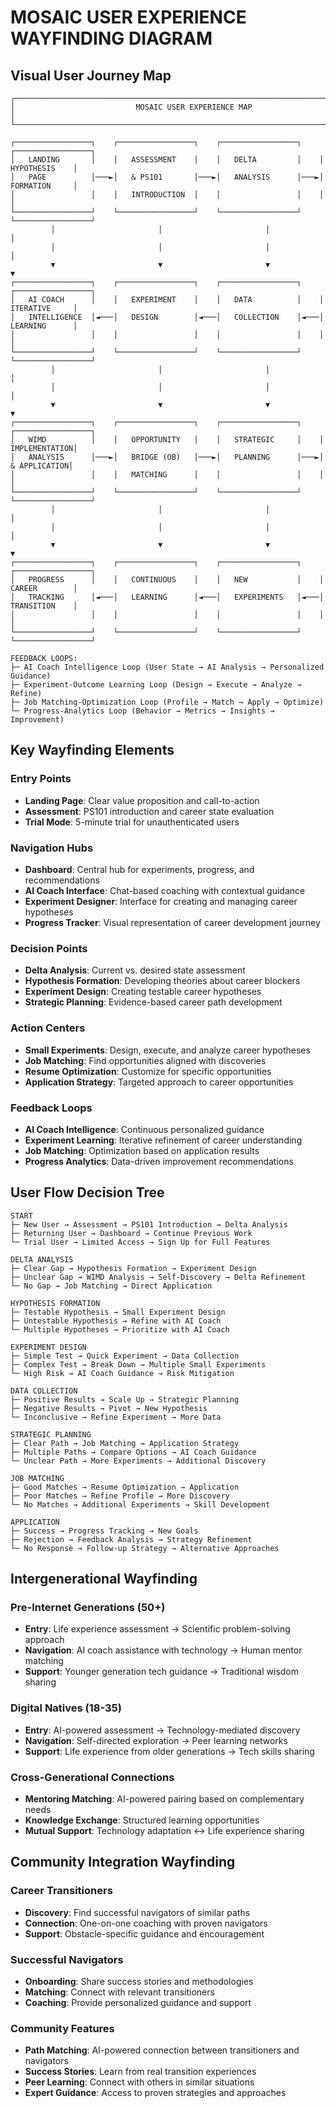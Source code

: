 # **MOSAIC USER EXPERIENCE WAYFINDING DIAGRAM**

## **Visual User Journey Map**

```
┌─────────────────────────────────────────────────────────────────────────────────┐
│                           MOSAIC USER EXPERIENCE MAP                            │
└─────────────────────────────────────────────────────────────────────────────────┘

┌─────────────────┐    ┌─────────────────┐    ┌─────────────────┐    ┌─────────────────┐
│   LANDING       │    │   ASSESSMENT    │    │   DELTA         │    │   HYPOTHESIS    │
│   PAGE          │───►│   & PS101       │───►│   ANALYSIS      │───►│   FORMATION     │
│                 │    │   INTRODUCTION  │    │                 │    │                 │
└─────────────────┘    └─────────────────┘    └─────────────────┘    └─────────────────┘
         │                       │                       │                       │
         │                       │                       │                       │
         ▼                       ▼                       ▼                       ▼
┌─────────────────┐    ┌─────────────────┐    ┌─────────────────┐    ┌─────────────────┐
│   AI COACH      │    │   EXPERIMENT    │    │   DATA          │    │   ITERATIVE     │
│   INTELLIGENCE  │◄───│   DESIGN        │◄───│   COLLECTION    │◄───│   LEARNING      │
│                 │    │                 │    │                 │    │                 │
└─────────────────┘    └─────────────────┘    └─────────────────┘    └─────────────────┘
         │                       │                       │                       │
         │                       │                       │                       │
         ▼                       ▼                       ▼                       ▼
┌─────────────────┐    ┌─────────────────┐    ┌─────────────────┐    ┌─────────────────┐
│   WIMD          │    │   OPPORTUNITY   │    │   STRATEGIC     │    │   IMPLEMENTATION│
│   ANALYSIS      │───►│   BRIDGE (OB)   │───►│   PLANNING      │───►│   & APPLICATION│
│                 │    │   MATCHING      │    │                 │    │                 │
└─────────────────┘    └─────────────────┘    └─────────────────┘    └─────────────────┘
         │                       │                       │                       │
         │                       │                       │                       │
         ▼                       ▼                       ▼                       ▼
┌─────────────────┐    ┌─────────────────┐    ┌─────────────────┐    ┌─────────────────┐
│   PROGRESS      │    │   CONTINUOUS    │    │   NEW           │    │   CAREER        │
│   TRACKING      │◄───│   LEARNING      │◄───│   EXPERIMENTS   │◄───│   TRANSITION    │
│                 │    │                 │    │                 │    │                 │
└─────────────────┘    └─────────────────┘    └─────────────────┘    └─────────────────┘

FEEDBACK LOOPS:
├─ AI Coach Intelligence Loop (User State → AI Analysis → Personalized Guidance)
├─ Experiment-Outcome Learning Loop (Design → Execute → Analyze → Refine)
├─ Job Matching-Optimization Loop (Profile → Match → Apply → Optimize)
└─ Progress-Analytics Loop (Behavior → Metrics → Insights → Improvement)
```

## **Key Wayfinding Elements**

### **Entry Points**
- **Landing Page**: Clear value proposition and call-to-action
- **Assessment**: PS101 introduction and career state evaluation
- **Trial Mode**: 5-minute trial for unauthenticated users

### **Navigation Hubs**
- **Dashboard**: Central hub for experiments, progress, and recommendations
- **AI Coach Interface**: Chat-based coaching with contextual guidance
- **Experiment Designer**: Interface for creating and managing career hypotheses
- **Progress Tracker**: Visual representation of career development journey

### **Decision Points**
- **Delta Analysis**: Current vs. desired state assessment
- **Hypothesis Formation**: Developing theories about career blockers
- **Experiment Design**: Creating testable career hypotheses
- **Strategic Planning**: Evidence-based career path development

### **Action Centers**
- **Small Experiments**: Design, execute, and analyze career hypotheses
- **Job Matching**: Find opportunities aligned with discoveries
- **Resume Optimization**: Customize for specific opportunities
- **Application Strategy**: Targeted approach to career opportunities

### **Feedback Loops**
- **AI Coach Intelligence**: Continuous personalized guidance
- **Experiment Learning**: Iterative refinement of career understanding
- **Job Matching**: Optimization based on application results
- **Progress Analytics**: Data-driven improvement recommendations

## **User Flow Decision Tree**

```
START
├─ New User → Assessment → PS101 Introduction → Delta Analysis
├─ Returning User → Dashboard → Continue Previous Work
└─ Trial User → Limited Access → Sign Up for Full Features

DELTA ANALYSIS
├─ Clear Gap → Hypothesis Formation → Experiment Design
├─ Unclear Gap → WIMD Analysis → Self-Discovery → Delta Refinement
└─ No Gap → Job Matching → Direct Application

HYPOTHESIS FORMATION
├─ Testable Hypothesis → Small Experiment Design
├─ Untestable Hypothesis → Refine with AI Coach
└─ Multiple Hypotheses → Prioritize with AI Coach

EXPERIMENT DESIGN
├─ Simple Test → Quick Experiment → Data Collection
├─ Complex Test → Break Down → Multiple Small Experiments
└─ High Risk → AI Coach Guidance → Risk Mitigation

DATA COLLECTION
├─ Positive Results → Scale Up → Strategic Planning
├─ Negative Results → Pivot → New Hypothesis
└─ Inconclusive → Refine Experiment → More Data

STRATEGIC PLANNING
├─ Clear Path → Job Matching → Application Strategy
├─ Multiple Paths → Compare Options → AI Coach Guidance
└─ Unclear Path → More Experiments → Additional Discovery

JOB MATCHING
├─ Good Matches → Resume Optimization → Application
├─ Poor Matches → Refine Profile → More Discovery
└─ No Matches → Additional Experiments → Skill Development

APPLICATION
├─ Success → Progress Tracking → New Goals
├─ Rejection → Feedback Analysis → Strategy Refinement
└─ No Response → Follow-up Strategy → Alternative Approaches
```

## **Intergenerational Wayfinding**

### **Pre-Internet Generations (50+)**
- **Entry**: Life experience assessment → Scientific problem-solving approach
- **Navigation**: AI coach assistance with technology → Human mentor matching
- **Support**: Younger generation tech guidance → Traditional wisdom sharing

### **Digital Natives (18-35)**
- **Entry**: AI-powered assessment → Technology-mediated discovery
- **Navigation**: Self-directed exploration → Peer learning networks
- **Support**: Life experience from older generations → Tech skills sharing

### **Cross-Generational Connections**
- **Mentoring Matching**: AI-powered pairing based on complementary needs
- **Knowledge Exchange**: Structured learning opportunities
- **Mutual Support**: Technology adaptation ↔ Life experience sharing

## **Community Integration Wayfinding**

### **Career Transitioners**
- **Discovery**: Find successful navigators of similar paths
- **Connection**: One-on-one coaching with proven navigators
- **Support**: Obstacle-specific guidance and encouragement

### **Successful Navigators**
- **Onboarding**: Share success stories and methodologies
- **Matching**: Connect with relevant transitioners
- **Coaching**: Provide personalized guidance and support

### **Community Features**
- **Path Matching**: AI-powered connection between transitioners and navigators
- **Success Stories**: Learn from real transition experiences
- **Peer Learning**: Connect with others in similar situations
- **Expert Guidance**: Access to proven strategies and approaches
